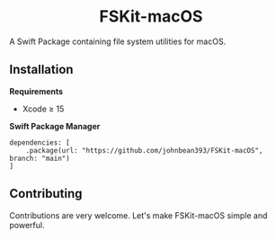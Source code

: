 <h1 align="center">FSKit-macOS</h1>

A Swift Package containing file system utilities for macOS.

## Installation

**Requirements**
- Xcode ≥ 15

**Swift Package Manager**
```
dependencies: [
	.package(url: "https://github.com/johnbean393/FSKit-macOS", branch: "main")
]
```

## Contributing

Contributions are very welcome. Let's make FSKit-macOS simple and powerful.

